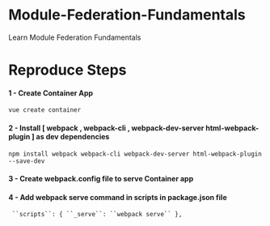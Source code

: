 # Module-Federation-Fundamentals
Learn Module Federation Fundamentals

# Reproduce Steps
#### 1 - Create Container App
`vue create container`

#### 2 - Install [ webpack , webpack-cli , webpack-dev-server  html-webpack-plugin ] as dev dependencies 
`npm install webpack webpack-cli webpack-dev-server html-webpack-plugin --save-dev`

#### 3 - Create webpack.config file to serve Container app 

#### 4 - Add webpack serve command in scripts in package.json file
` ``scripts``: {
    ``_serve``: ``webpack serve``
},`